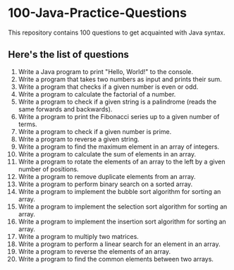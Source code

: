 # 100-Java-Practice-Questions
This repository contains 100 questions to get acquainted with Java syntax.

## Here's the list of questions
1. Write a Java program to print "Hello, World!" to the console.
2. Write a program that takes two numbers as input and prints their sum.
3. Write a program that checks if a given number is even or odd.
4. Write a program to calculate the factorial of a number.
5. Write a program to check if a given string is a palindrome (reads the same forwards and backwards).
6. Write a program to print the Fibonacci series up to a given number of terms.
7. Write a program to check if a given number is prime.
8. Write a program to reverse a given string.
9. Write a program to find the maximum element in an array of integers.
10. Write a program to calculate the sum of elements in an array.
11. Write a program to rotate the elements of an array to the left by a given number of positions.
12. Write a program to remove duplicate elements from an array.
13. Write a program to perform binary search on a sorted array.
14. Write a program to implement the bubble sort algorithm for sorting an array.
15. Write a program to implement the selection sort algorithm for sorting an array.
16. Write a program to implement the insertion sort algorithm for sorting an array.
17. Write a program to multiply two matrices.
18. Write a program to perform a linear search for an element in an array.
19. Write a program to reverse the elements of an array.
20. Write a program to find the common elements between two arrays.

